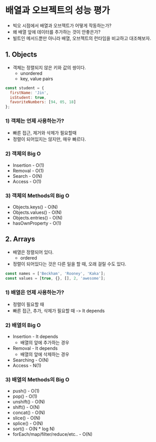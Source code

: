 # 배열과 오브젝트의 성능 평가

- 빅오 시점에서 배열과 오브젝트가 어떻게 작동하는가?
- 왜 배열 앞에 데이터를 추가하는 것이 안좋은가?
- 빌트인 메서드뿐만 아니라 배열, 오브젝트의 런타임을 비교하고 대조해보자.

## 1. Objects
- 객체는 정렬되지 않은 키와 값의 쌍이다.
  - unordered
  - key, value pairs

```javascript
const student = {
  firstName: 'Jin',
  isStudent: true,
  favoriteNumbers: [94, 05, 18]
};
```

### 1) 객체는 언제 사용하는가?
- 빠른 접근, 제거와 삭제가 필요할때
- 정렬이 되어있지는 않지만, 매우 빠르다.

### 2) 객체의 Big O
- Insertion - O(1)
- Removal - O(1)
- Search - O(N)
- Access - O(1)

### 3) 객체의 Methods의 Big O
- Objects.keys() - O(N)
- Objects.values() - O(N)
- Objects.entries() - O(N)
- hasOwnProperty - O(1)

## 2. Arrays
- 배열은 정렬되어 있다.
  - ordered
- 정렬이 되어있다는 것은 다른 일을 할 때, 오래 걸릴 수도 있다.

```javascript
const names = ['Beckham', 'Rooney', 'Kaka'];
const values = [true, {}, [], 2, 'awesome'];
```

### 1) 배열은 언제 사용하는가?
- 정렬이 필요할 때
- 빠른 접근, 추가, 삭제가 필요할 때 -> It depends

### 2) 배열의 Big O
- Insertion - It depends
  - 배열의 앞에 추가하는 경우
- Removal - It depends
  - 배열의 앞에 삭제하는 경우
- Searching - O(N)
- Access - N(1)

### 3) 배열의 Methods의 Big O
- push() - O(1)
- pop() - O(1)
- unshift() - O(N)
- shift() - O(N)
- concat() - O(N)
- slice() - O(N)
- splice() - O(N)
- sort() - O(N * log N)
- forEach/map/filter/reduce/etc.. - O(N)
